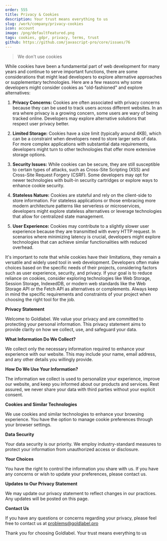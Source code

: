 ```yaml
---
order: 555
title: Privacy & Cookies
description: Your trust means everything to us
slug: /work/company/privacy-cookies
icon: account
image: /png/defaultFeatured.png
tags: cookies, gdpr, privacy, terms, trust
github: https://github.com/javascript-pro/core/issues/76
---
```


> We don't use cookies

While cookies have been a fundamental part of web development for many years and continue to serve important functions, there are some considerations that might lead developers to explore alternative approaches or supplementary technologies. Here are a few reasons why some developers might consider cookies as "old-fashioned" and explore alternatives:

1. **Privacy Concerns:** Cookies are often associated with privacy concerns because they can be used to track users across different websites. In an era where privacy is a growing concern, some users are wary of being tracked online. Developers may explore alternative solutions that respect user privacy better.

2. **Limited Storage:** Cookies have a size limit (typically around 4KB), which can be a constraint when developers need to store larger sets of data. For more complex applications with substantial data requirements, developers might turn to other technologies that offer more extensive storage options.

3. **Security Issues:** While cookies can be secure, they are still susceptible to certain types of attacks, such as Cross-Site Scripting (XSS) and Cross-Site Request Forgery (CSRF). Some developers may opt for newer technologies with built-in security cartridges or explore ways to enhance cookie security.

4. **Stateless Nature:** Cookies are stateful and rely on the client-side to store information. For stateless applications or those embracing more modern architecture patterns like serverless or microservices, developers might explore stateless alternatives or leverage technologies that allow for centralized state management.

5. **User Experience:** Cookies may contribute to a slightly slower user experience because they are transmitted with every HTTP request. In scenarios where minimizing latency is crucial, developers might explore technologies that can achieve similar functionalities with reduced overhead.

It's important to note that while cookies have their limitations, they remain a versatile and widely used tool in web development. Developers often make choices based on the specific needs of their projects, considering factors such as user experience, security, and privacy. If your goal is to reduce reliance on cookies, consider exploring technologies like Web Storage, Session Storage, IndexedDB, or modern web standards like the Web Storage API or the Fetch API as alternatives or complements. Always keep in mind the specific requirements and constraints of your project when choosing the right tool for the job.

**Privacy Statement**

Welcome to Goldlabel. We value your privacy and are committed to protecting your personal information. This privacy statement aims to provide clarity on how we collect, use, and safeguard your data.

**What Information Do We Collect?**

We collect only the necessary information required to enhance your experience with our website. This may include your name, email address, and any other details you willingly provide.

**How Do We Use Your Information?**

The information we collect is used to personalize your experience, improve our website, and keep you informed about our products and services. Rest assured, we never share your data with third parties without your explicit consent.

**Cookies and Similar Technologies**

We use cookies and similar technologies to enhance your browsing experience. You have the option to manage cookie preferences through your browser settings.

**Data Security**

Your data security is our priority. We employ industry-standard measures to protect your information from unauthorized access or disclosure.

**Your Choices**

You have the right to control the information you share with us. If you have any concerns or wish to update your preferences, please contact us.

**Updates to Our Privacy Statement**

We may update our privacy statement to reflect changes in our practices. Any updates will be posted on this page.

**Contact Us**

If you have any questions or concerns regarding your privacy, please feel free to contact us at problems@goldlabel.pro

Thank you for choosing Goldlabel. Your trust means everything to us
